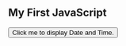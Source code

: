 <html>
<body>

<h2>My First JavaScript</h2>

<button type="button" onclick="myFunction()">
Click me to display Date and Time.</button>

<p id="demo"></p>

<script src="myScript.js"></script>

</body>
</html> 
